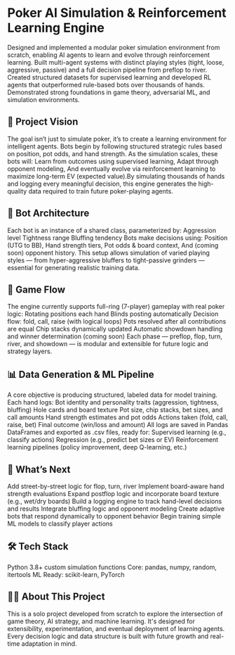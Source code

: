 # Poker AI Simulation & Reinforcement Learning Engine

Designed and implemented a modular poker simulation environment from scratch, enabling AI agents to learn and evolve through reinforcement learning. Built multi-agent systems with distinct playing styles (tight, loose, aggressive, passive) and a full decision pipeline from preflop to river. Created structured datasets for supervised learning and developed RL agents that outperformed rule-based bots over thousands of hands. Demonstrated strong foundations in game theory, adversarial ML, and simulation environments.

## 🎯 Project Vision
The goal isn’t just to simulate poker, it’s to create a learning environment for intelligent agents. Bots begin by following structured strategic rules based on position, pot odds, and hand strength. As the simulation scales, these bots will:
Learn from outcomes using supervised learning, Adapt through opponent modeling, And eventually evolve via reinforcement learning to maximize long-term EV (expected value).By simulating thousands of hands and logging every meaningful decision, this engine generates the high-quality data required to train future poker-playing agents.

## 🤖 Bot Architecture
Each bot is an instance of a shared class, parameterized by:
Aggression level
Tightness range
Bluffing tendency
Bots make decisions using:
Position (UTG to BB),
Hand strength tiers,
Pot odds & board context,
And (coming soon) opponent history.
This setup allows simulation of varied playing styles — from hyper-aggressive bluffers to tight-passive grinders — essential for generating realistic training data.

## 🔁 Game Flow
The engine currently supports full-ring (7-player) gameplay with real poker logic:
Rotating positions each hand
Blinds posting automatically
Decision flow: fold, call, raise (with logical loops)
Pots resolved after all contributions are equal
Chip stacks dynamically updated
Automatic showdown handling and winner determination (coming soon)
Each phase — preflop, flop, turn, river, and showdown — is modular and extensible for future logic and strategy layers.

## 📊 Data Generation & ML Pipeline
A core objective is producing structured, labeled data for model training. Each hand logs:
Bot identity and personality traits (aggression, tightness, bluffing)
Hole cards and board texture
Pot size, chip stacks, bet sizes, and call amounts
Hand strength estimates and pot odds
Actions taken (fold, call, raise, bet)
Final outcome (win/loss and amount)
All logs are saved in Pandas DataFrames and exported as .csv files, ready for:
Supervised learning (e.g., classify actions)
Regression (e.g., predict bet sizes or EV)
Reinforcement learning pipelines (policy improvement, deep Q-learning, etc.)

## 🚀 What’s Next
Add street-by-street logic for flop, turn, river
Implement board-aware hand strength evaluations
Expand postflop logic and incorporate board texture (e.g., wet/dry boards)
Build a logging engine to track hand-level decisions and results
Integrate bluffing logic and opponent modeling
Create adaptive bots that respond dynamically to opponent behavior
Begin training simple ML models to classify player actions

## 🛠 Tech Stack
Python 3.8+
custom simulation functions
Core: pandas, numpy, random, itertools
ML Ready: scikit-learn, PyTorch

## 👨‍💻 About This Project
This is a solo project developed from scratch to explore the intersection of game theory, AI strategy, and machine learning. It's designed for extensibility, experimentation, and eventual deployment of learning agents. Every decision logic and data structure is built with future growth and real-time adaptation in mind.

